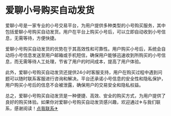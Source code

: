 # 爱聊小号购买自动发货

爱聊小号是一家专业的小号交易平台，为用户提供多种类型的小号购买服务，其中包括爱聊小号购买自动发货。用户在平台上购买小号后，可以立即自动收到小号信息，无需等待，方便快捷。

爱聊小号购买自动发货的优势在于其高效性和可靠性。用户购买小号后，系统会自动将小号信息发送至用户邮箱或手机短信，确保用户能够迅速收到所购买的小号信息，而无需等待人工处理，节省了用户的时间成本，提高了用户体验。

此外，爱聊小号购买自动发货还提供24小时客服支持，用户在购买过程中遇到问题可以随时联系客服进行咨询和解决。平台还承诺小号信息的安全性和隐私保护，用户购买小号后的信息不会被泄露，确保用户的交易安全和隐私权益。

总之，爱聊小号购买自动发货是一种便捷、高效、安全的购买方式，为用户提供了良好的购买体验。如果你对爱聊小号购买自动发货感兴趣，欢迎通过✈与我们联系，感谢阅读！[点我联系✈](https://img.G208.com)